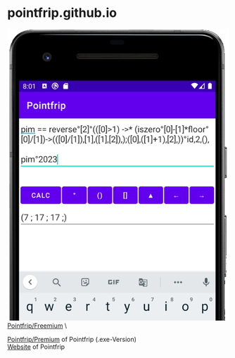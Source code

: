 # pointfrip.github.io

![Pointfrip](https://raw.githubusercontent.com/pointfrip/pointfrip.github.io/main/images/pixel2image.png) \
[Pointfrip/Freemium](https://github.com/pointfrip/freemium) \


[Pointfrip/Premium](https://github.com/metazip/pointfrip) of Pointfrip (.exe-Version) \
[Website](https://pointfree-interpreter.github.io/) of Pointfrip

